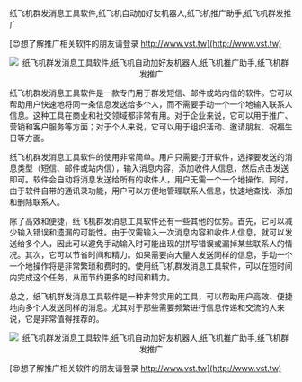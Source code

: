 纸飞机群发消息工具软件,纸飞机自动加好友机器人,纸飞机推广助手,纸飞机群发推广

[😍想了解推广相关软件的朋友请登录 http://www.vst.tw](http://www.vst.tw)

 <center><img src="https://vst.tw/MP4/tuiguang/png/8.png" alt="纸飞机群发消息工具软件,纸飞机自动加好友机器人,纸飞机推广助手,纸飞机群发推广"></center>

纸飞机群发消息工具软件是一款专门用于群发短信、邮件或站内信的软件。它可以帮助用户快速地将同一条信息发送给多个人，而不需要手动一个一个地输入联系人信息。这种工具在商业和社交领域都非常有用。对于企业来说，它可以用于推广、营销和客户服务等方面；对于个人来说，它可以用于组织活动、邀请朋友、祝福生日等方面。

纸飞机群发消息工具软件的使用非常简单。用户只需要打开软件，选择要发送的消息类型（短信、邮件或站内信），输入消息内容，添加收件人信息，然后点击发送即可。软件会自动将消息发送给所有的收件人，用户无需一个一个地操作。同时，由于软件自带的通讯录功能，用户可以方便地管理联系人信息，快速地查找、添加和删除联系人。

除了高效和便捷，纸飞机群发消息工具软件还有一些其他的优势。首先，它可以减少输入错误和遗漏的可能性。由于仅需输入一次消息内容和收件人信息，就可以发送给多个人，因此可以避免手动输入时可能出现的拼写错误或漏掉某些联系人的情况。其次，它可以节省时间和精力。如果需要向大量人发送同样的信息，手动一个一个地操作将是非常繁琐和费时的。使用纸飞机群发消息工具软件，可以在短时间内完成这个任务，从而节约更多的时间和精力。

总之，纸飞机群发消息工具软件是一种非常实用的工具，可以帮助用户高效、便捷地向多个人发送同样的消息。尤其对于那些需要频繁进行信息传递和交流的人来说，它是非常值得推荐的。

 <center><img src="https://vst.tw/MP4/tuiguang/png/3.png" alt="纸飞机群发消息工具软件,纸飞机自动加好友机器人,纸飞机推广助手,纸飞机群发推广"></center>

[😍想了解推广相关软件的朋友请登录 http://www.vst.tw](http://www.vst.tw)



